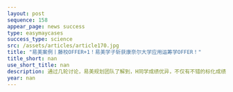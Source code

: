 ```yaml
---
layout: post
sequence: 158
appear_page: news success
type: easymaycases
success_type: science
src: /assets/articles/article170.jpg
title: "易美案例丨藤校OFFER+1！易美学子斩获康奈尔大学应用运筹学OFFER！"
title_short: nan
use_short_title: nan
description: 通过几轮讨论，易美规划团队了解到，H同学成绩优异，不仅有不错的标化成绩，由于准备时间充裕，GRE的考试结果也十分令人满意。在审核H同学自己曾经申请准备的材料时，易美规划团队终于发现了症结。在校，H同学虽然是一名优等生，但极度缺乏课外活动，在专科背景中，几乎没有科研实习经历或相关实践经验。在文书上，H同学的材料缺乏重点，表达方式不专业。这两方面的原因，导致H同学在成千上万名申请者中，如沧海一粟。
year: nan
---
```


